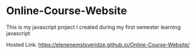# Online-Course-Website
This is my javascript project I created during my first semester learning javascript

Hosted Link: https://elenenemstsveridze.github.io/Online-Course-Website/
